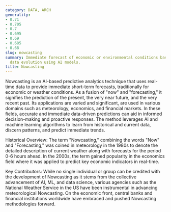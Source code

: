 ```yaml
---
category: DATA, ARCH
generality:
- 0.71
- 0.705
- 0.7
- 0.695
- 0.69
- 0.685
- 0.68
slug: nowcasting
summary: Immediate forecast of economic or environmental conditions based on real-time
  data evolution using AI models.
title: Nowcasting
---
```


Nowcasting is an AI-based predictive analytics technique that uses real-time data to provide immediate short-term forecasts, traditionally for economic or weather conditions. As a fusion of "now" and "forecasting," it signifies the prediction of the present, the very near future, and the very recent past. Its applications are varied and significant, are used in various domains such as meteorology, economics, and financial markets. In these fields, accurate and immediate data-driven predictions can aid in informed decision-making and proactive responses. The method leverages AI and machine learning algorithms to learn from historical and current data, discern patterns, and predict immediate trends.

Historical Overview: The term "Nowcasting," combining the words "Now" and "Forecasting," was coined in meteorology in the 1980s to denote the detailed description of current weather along with forecasts for the period 0-6 hours ahead. In the 2000s, the term gained popularity in the economics field where it was applied to predict key economic indicators in real-time.

Key Contributors: While no single individual or group can be credited with the development of Nowcasting as it stems from the collective advancement of AI, ML, and data science, various agencies such as the National Weather Service in the US have been instrumental in advancing meteorological Nowcasting. On the economic front, central banks and financial institutions worldwide have embraced and pushed Nowcasting methodologies forward.